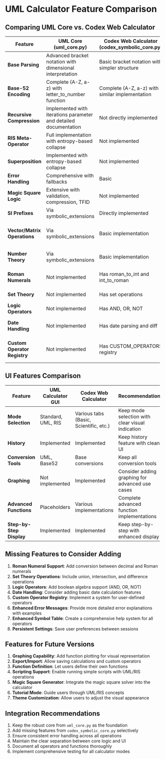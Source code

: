 # UML Calculator Feature Comparison

## Comparing UML Core vs. Codex Web Calculator

| Feature | UML Core (uml_core.py) | Codex Web Calculator (codex_symbolic_core.py) | Recommendation |
|---------|------------------------|----------------------------------------------|----------------|
| **Base Parsing** | Advanced bracket notation with dimensional interpretation | Basic bracket notation with simpler structure | Keep UML Core's advanced parsing |
| **Base-52 Encoding** | Complete (A-Z, a-z) with letter_to_number function | Complete (A-Z, a-z) with similar implementation | Either implementation works; UML Core's is more integrated |
| **Recursive Compression** | Implemented with iterations parameter and detailed documentation | Not directly implemented | Keep UML Core's implementation |
| **RIS Meta-Operator** | Full implementation with entropy-based collapse | Not implemented | Keep UML Core's implementation |
| **Superposition** | Implemented with entropy-based collapse | Not implemented | Keep UML Core's implementation |
| **Error Handling** | Comprehensive with fallbacks | Basic | Keep UML Core's error handling |
| **Magic Square Logic** | Extensive with validation, compression, TFID | Not implemented | Include core magic square validation in the calculator |
| **SI Prefixes** | Via symbolic_extensions | Directly implemented | Combine both implementations |
| **Vector/Matrix Operations** | Via symbolic_extensions | Basic implementation | Use the more comprehensive implementation from symbolic_extensions |
| **Number Theory** | Via symbolic_extensions | Basic implementation | Use symbolic_extensions' implementation |
| **Roman Numerals** | Not implemented | Has roman_to_int and int_to_roman | Consider adding Roman numeral support |
| **Set Theory** | Not implemented | Has set operations | Consider adding set theory operations |
| **Logic Operators** | Not implemented | Has AND, OR, NOT | Consider adding logic operators |
| **Date Handling** | Not implemented | Has date parsing and diff | Consider adding date handling if useful |
| **Custom Operator Registry** | Not implemented | Has CUSTOM_OPERATORS registry | Consider implementing operator registry for extensibility |

## UI Features Comparison

| Feature | UML Calculator GUI | Codex Web Calculator | Recommendation |
|---------|--------------------|--------------------|----------------|
| **Mode Selection** | Standard, UML, RIS | Various tabs (Basic, Scientific, etc.) | Keep mode selection with clear visual indication |
| **History** | Implemented | Implemented | Keep history feature with clean UI |
| **Conversion Tools** | UML, Base52 | Base conversions | Keep all conversion tools |
| **Graphing** | Not implemented | Implemented | Consider adding graphing for advanced use cases |
| **Advanced Functions** | Placeholders | Various implementations | Complete advanced function implementations |
| **Step-by-Step Display** | Implemented | Implemented | Keep step-by-step with enhanced display |

## Missing Features to Consider Adding

1. **Roman Numeral Support**: Add conversion between decimal and Roman numerals
2. **Set Theory Operations**: Include union, intersection, and difference operations
3. **Logic Operators**: Add boolean algebra support (AND, OR, NOT)
4. **Date Handling**: Consider adding basic date calculation features
5. **Custom Operator Registry**: Implement a system for user-defined operators
6. **Enhanced Error Messages**: Provide more detailed error explanations with examples
7. **Enhanced Symbol Table**: Create a comprehensive help system for all operators
8. **Persistent Settings**: Save user preferences between sessions

## Features for Future Versions

1. **Graphing Capability**: Add function plotting for visual representation
2. **Export/Import**: Allow saving calculations and custom operators
3. **Function Definition**: Let users define their own functions
4. **Scripting Support**: Enable running simple scripts with UML/RIS operations
5. **Magic Square Generator**: Integrate the magic square solver into the calculator
6. **Tutorial Mode**: Guide users through UML/RIS concepts
7. **Theme Customization**: Allow users to adjust the visual appearance

## Integration Recommendations

1. Keep the robust core from `uml_core.py` as the foundation
2. Add missing features from `codex_symbolic_core.py` selectively
3. Ensure consistent error handling across all operations
4. Maintain the clear separation between core logic and UI
5. Document all operators and functions thoroughly
6. Implement comprehensive testing for all calculator modes

